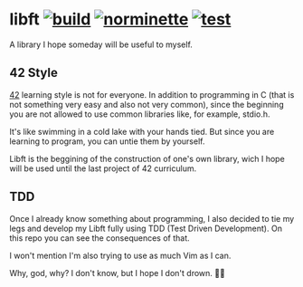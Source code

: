 # libft [![build](https://github.com/tiolula/tdd_libft/actions/workflows/build.yml/badge.svg)](https://github.com/tiolula/tdd_libft/actions/workflows/build.yml) [![norminette](https://github.com/tiolula/tdd_libft/actions/workflows/norminette.yml/badge.svg)](https://github.com/tiolula/tdd_libft/actions/workflows/norminette.yml)  [![test](https://github.com/tiolula/tdd_libft/actions/workflows/test.yml/badge.svg)](https://github.com/tiolula/tdd_libft/actions/workflows/test.yml)

A library I hope someday will be useful to myself.

## 42 Style

[42](https://en.wikipedia.org/wiki/42_(school)) learning style is not for everyone. In addition to programming in C (that is not something very easy and also not very common), since the beginning you are not allowed to use common libraries like, for example, stdio.h.

It's like swimming in a cold lake with your hands tied. But since you are learning to program, you can untie them by yourself. 

Libft is the beggining of the construction of one's own library, wich I hope will be used until the last project of 42 curriculum.

## TDD

Once I already know something about programming, I also decided to tie my legs and develop my Libft fully using TDD (Test Driven Development). On this repo you can see the consequences of that.

I won't mention I'm also trying to use as much Vim as I can.

Why, god, why? I don't know, but I hope I don't drown. 🏊🏽
